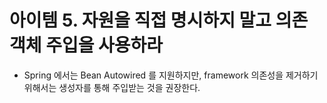 # 아이템 5. 자원을 직접 명시하지 말고 의존 객체 주입을 사용하라

* Spring 에서는 Bean Autowired 를 지원하지만, framework 의존성을 제거하기 위해서는 생성자를 통해 주입받는 것을 권장한다.
